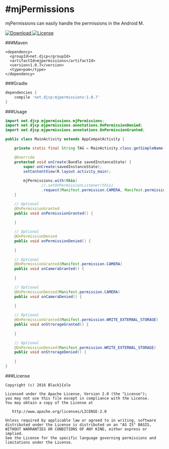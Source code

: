 #mjPermissions
=====
mjPermissions can easily handle the permissions in the Android M.

[ ![Download](https://api.bintray.com/packages/blackdole/maven/mjpermissions/images/download.svg) ](https://bintray.com/blackdole/maven/mjpermissions/_latestVersion)[![License](https://img.shields.io/badge/license-Apache%202-blue.svg)](https://www.apache.org/licenses/LICENSE-2.0)

###Maven
```
<dependency>
  <groupId>net.djcp</groupId>
  <artifactId>mjpermissions</artifactId>
  <version>1.0.7</version>
  <type>pom</type>
</dependency>
```

###Gradle
```groovy
dependencies { 
    compile 'net.djcp:mjpermissions:1.0.7'
}
```

###Usage
```java
import net.djcp.mjpermissions.mjPermissions;
import net.djcp.mjpermissions.annotations.OnPermissionDenied;
import net.djcp.mjpermissions.annotations.OnPermissionGranted;

public class MainActivity extends AppCompatActivity {

    private static final String TAG = MainActivity.class.getSimpleName();

    @Override
    protected void onCreate(Bundle savedInstanceState) {
        super.onCreate(savedInstanceState);
        setContentView(R.layout.activity_main);
        
        mjPermissions.with(this)
                //.setOnPermissionListener(this)
                .request(Manifest.permission.CAMERA, Manifest.permission.WRITE_EXTERNAL_STORAGE);
    }

    // Optional
    @OnPermissionGranted
    public void onPermissionGranted() {
        
    }

    // Optional
    @OnPermissionDenied
    public void onPermissionDenied() {
        
    }

    // Optional
    @OnPermissionGranted(Manifest.permission.CAMERA)
    public void onCameraGranted() {
        
    }

    // Optional
    @OnPermissionDenied(Manifest.permission.CAMERA)
    public void onCameraDenied() {
        
    }

    // Optional
    @OnPermissionGranted(Manifest.permission.WRITE_EXTERNAL_STORAGE)
    public void onStrorageGranted() {
        
    }

    // Optional
    @OnPermissionDenied(Manifest.permission.WRITE_EXTERNAL_STORAGE)
    public void onStrorageDenied() {
        
    }
}
```

###License
    
    Copyright (c) 2016 Black}{ole
    
    Licensed under the Apache License, Version 2.0 (the "License");
    you may not use this file except in compliance with the License.
    You may obtain a copy of the License at

       http://www.apache.org/licenses/LICENSE-2.0

    Unless required by applicable law or agreed to in writing, software
    distributed under the License is distributed on an "AS IS" BASIS,
    WITHOUT WARRANTIES OR CONDITIONS OF ANY KIND, either express or implied.
    See the License for the specific language governing permissions and
    limitations under the License.
